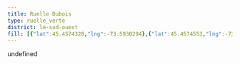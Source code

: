 ```yaml
---
title: Ruelle Dubois
type: ruelle_verte
district: le-sud-ouest
fill: [{"lat":45.4574328,"lng":-73.5930294},{"lat":45.4574553,"lng":-73.5942203},{"lat":45.4576962,"lng":-73.5942847}]
---
```


undefined